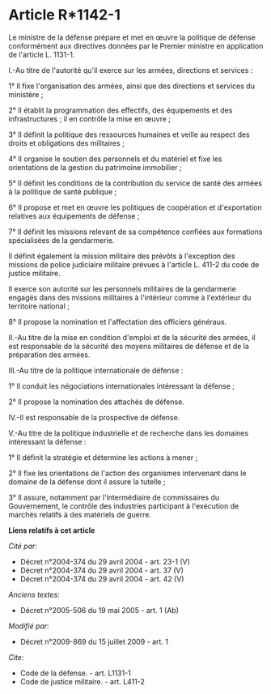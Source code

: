 # Article R*1142-1

Le ministre de la défense prépare et met en œuvre la politique de défense conformément aux directives données par le Premier
ministre en application de l'article L. 1131-1.

I.-Au titre de l'autorité qu'il exerce sur les armées, directions et services : 

1° Il fixe l'organisation des armées, ainsi que des directions et services du ministère ; 

2° Il établit la programmation des effectifs, des équipements et des infrastructures ; il en contrôle la mise en œuvre ; 

3° Il définit la politique des ressources humaines et veille au respect des droits et obligations des militaires ; 

4° Il organise le soutien des personnels et du matériel et fixe les orientations de la gestion du patrimoine immobilier ; 

5° Il définit les conditions de la contribution du service de santé des armées à la politique de santé publique ; 

6° Il propose et met en œuvre les politiques de coopération et d'exportation relatives aux équipements de défense ; 

7° Il définit les missions relevant de sa compétence confiées aux formations spécialisées de la gendarmerie. 

Il définit également la mission militaire des prévôts à l'exception des missions de police judiciaire militaire prévues à
l'article L. 411-2 du code de justice militaire. 

Il exerce son autorité sur les personnels militaires de la gendarmerie engagés dans des missions militaires à l'intérieur
comme à l'extérieur du territoire national ; 

8° Il propose la nomination et l'affectation des officiers généraux. 

II.-Au titre de la mise en condition d'emploi et de la sécurité des armées, il est responsable de la sécurité des moyens
militaires de défense et de la préparation des armées. 

III.-Au titre de la politique internationale de défense : 

1° Il conduit les négociations internationales intéressant la défense ; 

2° Il propose la nomination des attachés de défense. 

IV.-Il est responsable de la prospective de défense.

V.-Au titre de la politique industrielle et de recherche dans les domaines intéressant la défense : 

1° Il définit la stratégie et détermine les actions à mener ; 

2° Il fixe les orientations de l'action des organismes intervenant dans le domaine de la défense dont il assure la tutelle ; 

3° Il assure, notamment par l'intermédiaire de commissaires du Gouvernement, le contrôle des industries participant à
l'exécution de marchés relatifs à des matériels de guerre.

**Liens relatifs à cet article**

_Cité par_:

  - Décret n°2004-374 du 29 avril 2004 - art. 23-1 (V)
  - Décret n°2004-374 du 29 avril 2004 - art. 37 (V)
  - Décret n°2004-374 du 29 avril 2004 - art. 42 (V)

_Anciens textes_:

  - Décret n°2005-506 du 19 mai 2005 - art. 1 (Ab)

_Modifié par_:

  - Décret n°2009-869 du 15 juillet 2009 - art. 1

_Cite_:

  - Code de la défense. - art. L1131-1
  - Code de justice militaire. - art. L411-2
